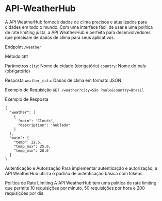 # API-WeatherHub

A API WeatherHub fornece dados de clima precisos e atualizados para cidades em todo o mundo. Com uma interface fácil de usar e uma política de rate limiting justa, a API WeatherHub é perfeita para desenvolvedores que precisam de dados de clima para seus aplicativos.

Endpoint
`/weather`

Método
`GET`

Parâmetros
`city`: Nome da cidade (obrigatório)
`country`: Nome do país (obrigatório)

Resposta
`weather_data`: Dados de clima em formato JSON

Exemplo de Requisição
`GET /weather?city=São Paulo&country=Brasil`

Exemplo de Resposta
```
{
  "weather": [
    {
      "main": "Clouds",
      "description": "nublado"
    }
  ],
  "main": {
    "temp": 22.5,
    "temp_max": 25.0,
    "temp_min": 20.0
  }
}
```
Autenticação e Autorização
Para implementar autenticação e autorização, a API WeatherHub utiliza o padrão de autenticação básica com tokens.

Política de Rate Limiting
A API WeatherHub tem uma política de rate limiting que permite 10 requisições por minuto, 50 requisições por hora e 200 requisições por dia.





